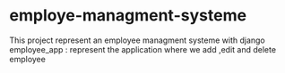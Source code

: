 # employe-managment-systeme
This project represent an employee managment systeme with django
employee_app : represent the application where we add ,edit and delete employee
